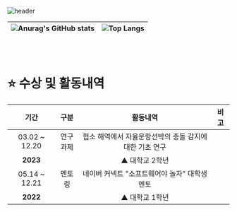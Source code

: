 ![header](https://capsule-render.vercel.app/api?type=waving&color=3E54AC&height=250&text=Rossum&animation=fadeIn&fontColor=EEEEEE&fontSize=100&fontAlignY=40&desc=Hello%20World!&descAlign=64)

|![Anurag's GitHub stats](https://github-readme-stats.vercel.app/api?username=achieven123) | ![Top Langs](https://github-readme-stats.vercel.app/api/top-langs/?username=achieven123) |
| ------------- | ------------- |

</br>
</hr>
</br>

# ⭐ 수상 및 활동내역

| 기간 | 구분 | 활동내역 | 비고 |
| :---: | :---: | :---: | :---: |
| 03.02 ~ 12.20 | 연구<br>과제| 협소 해역에서 자율운항선박의 충돌 감지에 대한 기초 연구 |  |
| **2023**  |  | ▲ 대학교 2학년 |  |
| 05.14 ~ 12.21 | 멘토링| 네이버 커넥트 "소프트웨어야 놀자" 대학생 멘토 |  |
| **2022**  |  | ▲ 대학교 1학년 |  |
